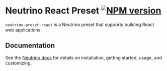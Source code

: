 # Neutrino React Preset [![NPM version][npm-image]][npm-url]

`neutrino-preset-react` is a Neutrino preset that supports building React web applications.

## Documentation

See the [Neutrino docs](http://neutrino.js.org/presets/neutrino-preset-react/)
for details on installation, getting started, usage, and customizing.

[npm-image]: https://badge.fury.io/js/neutrino-preset-react.svg
[npm-url]: https://npmjs.org/package/neutrino-preset-react
